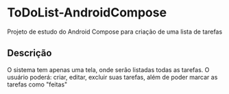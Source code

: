 # ToDoList-AndroidCompose
Projeto de estudo do Android Compose para criação de uma lista de tarefas

## Descrição 
O sistema tem apenas uma tela, onde serão listadas todas as tarefas. O usuário poderá: criar, editar, excluir suas tarefas, além de poder marcar as tarefas como "feitas"